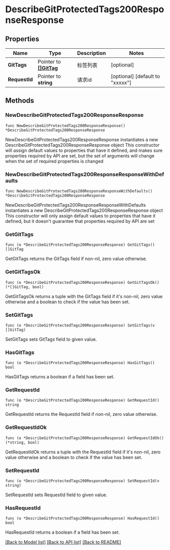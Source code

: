 # DescribeGitProtectedTags200ResponseResponse

## Properties

Name | Type | Description | Notes
------------ | ------------- | ------------- | -------------
**GitTags** | Pointer to [**[]GitTag**](GitTag.md) | 标签列表 | [optional] 
**RequestId** | Pointer to **string** | 请求id | [optional] [default to "xxxxx"]

## Methods

### NewDescribeGitProtectedTags200ResponseResponse

`func NewDescribeGitProtectedTags200ResponseResponse() *DescribeGitProtectedTags200ResponseResponse`

NewDescribeGitProtectedTags200ResponseResponse instantiates a new DescribeGitProtectedTags200ResponseResponse object
This constructor will assign default values to properties that have it defined,
and makes sure properties required by API are set, but the set of arguments
will change when the set of required properties is changed

### NewDescribeGitProtectedTags200ResponseResponseWithDefaults

`func NewDescribeGitProtectedTags200ResponseResponseWithDefaults() *DescribeGitProtectedTags200ResponseResponse`

NewDescribeGitProtectedTags200ResponseResponseWithDefaults instantiates a new DescribeGitProtectedTags200ResponseResponse object
This constructor will only assign default values to properties that have it defined,
but it doesn't guarantee that properties required by API are set

### GetGitTags

`func (o *DescribeGitProtectedTags200ResponseResponse) GetGitTags() []GitTag`

GetGitTags returns the GitTags field if non-nil, zero value otherwise.

### GetGitTagsOk

`func (o *DescribeGitProtectedTags200ResponseResponse) GetGitTagsOk() (*[]GitTag, bool)`

GetGitTagsOk returns a tuple with the GitTags field if it's non-nil, zero value otherwise
and a boolean to check if the value has been set.

### SetGitTags

`func (o *DescribeGitProtectedTags200ResponseResponse) SetGitTags(v []GitTag)`

SetGitTags sets GitTags field to given value.

### HasGitTags

`func (o *DescribeGitProtectedTags200ResponseResponse) HasGitTags() bool`

HasGitTags returns a boolean if a field has been set.

### GetRequestId

`func (o *DescribeGitProtectedTags200ResponseResponse) GetRequestId() string`

GetRequestId returns the RequestId field if non-nil, zero value otherwise.

### GetRequestIdOk

`func (o *DescribeGitProtectedTags200ResponseResponse) GetRequestIdOk() (*string, bool)`

GetRequestIdOk returns a tuple with the RequestId field if it's non-nil, zero value otherwise
and a boolean to check if the value has been set.

### SetRequestId

`func (o *DescribeGitProtectedTags200ResponseResponse) SetRequestId(v string)`

SetRequestId sets RequestId field to given value.

### HasRequestId

`func (o *DescribeGitProtectedTags200ResponseResponse) HasRequestId() bool`

HasRequestId returns a boolean if a field has been set.


[[Back to Model list]](../README.md#documentation-for-models) [[Back to API list]](../README.md#documentation-for-api-endpoints) [[Back to README]](../README.md)


